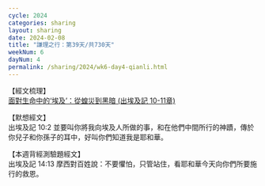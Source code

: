 ```yaml
---
cycle: 2024
categories: sharing
layout: sharing
date: 2024-02-08
title: "謙理之行：第39天/共730天"
weekNum: 6
dayNum: 4
permalink: /sharing/2024/wk6-day4-qianli.html
---
```


【經文梳理】  
<a href="https://youtu.be/M7EgLxGiH0w" target="_blank">面對生命中的‘埃及’：從蝗災到黑暗 (出埃及記 10-11章)</a>

【默想經文】  
出埃及記 10:2 並要叫你將我向埃及人所做的事，和在他們中間所行的神蹟，傳於你兒子和你孫子的耳中，好叫你們知道我是耶和華。

【本週背經測驗題經文】  
出埃及記 14:13 摩西對百姓說：不要懼怕，只管站住，看耶和華今天向你們所要施行的救恩。